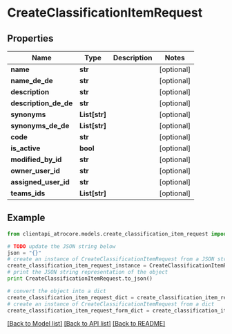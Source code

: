 # CreateClassificationItemRequest


## Properties
Name | Type | Description | Notes
------------ | ------------- | ------------- | -------------
**name** | **str** |  | [optional] 
**name_de_de** | **str** |  | [optional] 
**description** | **str** |  | [optional] 
**description_de_de** | **str** |  | [optional] 
**synonyms** | **List[str]** |  | [optional] 
**synonyms_de_de** | **List[str]** |  | [optional] 
**code** | **str** |  | [optional] 
**is_active** | **bool** |  | [optional] 
**modified_by_id** | **str** |  | [optional] 
**owner_user_id** | **str** |  | [optional] 
**assigned_user_id** | **str** |  | [optional] 
**teams_ids** | **List[str]** |  | [optional] 

## Example

```python
from clientapi_atrocore.models.create_classification_item_request import CreateClassificationItemRequest

# TODO update the JSON string below
json = "{}"
# create an instance of CreateClassificationItemRequest from a JSON string
create_classification_item_request_instance = CreateClassificationItemRequest.from_json(json)
# print the JSON string representation of the object
print CreateClassificationItemRequest.to_json()

# convert the object into a dict
create_classification_item_request_dict = create_classification_item_request_instance.to_dict()
# create an instance of CreateClassificationItemRequest from a dict
create_classification_item_request_form_dict = create_classification_item_request.from_dict(create_classification_item_request_dict)
```
[[Back to Model list]](../README.md#documentation-for-models) [[Back to API list]](../README.md#documentation-for-api-endpoints) [[Back to README]](../README.md)


